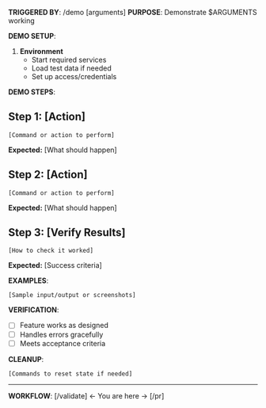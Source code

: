 **TRIGGERED BY**: /demo [arguments]
**PURPOSE**: Demonstrate $ARGUMENTS working

**DEMO SETUP**:

1. **Environment**
   - Start required services
   - Load test data if needed
   - Set up access/credentials

**DEMO STEPS**:

## Step 1: [Action]
```
[Command or action to perform]
```
**Expected:** [What should happen]

## Step 2: [Action]
```
[Command or action to perform]
```
**Expected:** [What should happen]

## Step 3: [Verify Results]
```
[How to check it worked]
```
**Expected:** [Success criteria]

**EXAMPLES**:
```
[Sample input/output or screenshots]
```

**VERIFICATION**:
- [ ] Feature works as designed
- [ ] Handles errors gracefully
- [ ] Meets acceptance criteria

**CLEANUP**:
```
[Commands to reset state if needed]
```

---
**WORKFLOW**: [/validate] ← You are here → [/pr]
